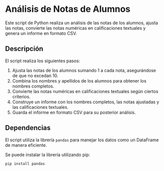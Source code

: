 # Análisis de Notas de Alumnos

Este script de Python realiza un análisis de las notas de los alumnos, ajusta las notas, convierte las notas numéricas en calificaciones textuales y genera un informe en formato CSV.

## Descripción

El script realiza los siguientes pasos:
1. Ajusta las notas de los alumnos sumando 1 a cada nota, asegurándose de que no excedan 10.
2. Combina los nombres y apellidos de los alumnos para obtener los nombres completos.
3. Convierte las notas numéricas en calificaciones textuales según ciertos criterios.
4. Construye un informe con los nombres completos, las notas ajustadas y las calificaciones textuales.
5. Guarda el informe en formato CSV para su posterior análisis.

## Dependencias

El script utiliza la librería `pandas` para manejar los datos como un DataFrame de manera eficiente.

Se puede instalar la librería utilizando pip:

```sh
pip install pandas
